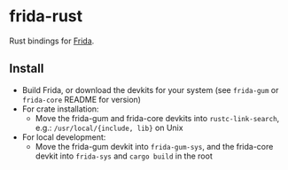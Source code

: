 frida-rust
==========

Rust bindings for [Frida](http://www.frida.re/).

## Install

- Build Frida, or download the devkits for your system (see `frida-gum` or `frida-core` README for version)
- For crate installation:
    - Move the frida-gum and frida-core devkits into `rustc-link-search`, e.g.: `/usr/local/{include, lib}` on Unix
- For local development:
    - Move the frida-gum devkit into `frida-gum-sys`, and the frida-core devkit into `frida-sys` and `cargo build` in the root
